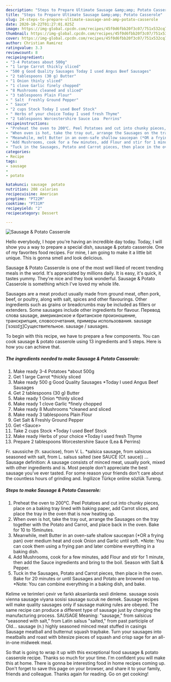 ```yaml
---
description: "Steps to Prepare Ultimate Sausage &amp;amp; Potato Casserole"
title: "Steps to Prepare Ultimate Sausage &amp;amp; Potato Casserole"
slug: 24-steps-to-prepare-ultimate-sausage-and-amp-potato-casserole
date: 2020-10-22T01:27:01.025Z
image: https://img-global.cpcdn.com/recipes/45f0d6fbb20f3c07/751x532cq70/sausage-potato-casserole-recipe-main-photo.jpg
thumbnail: https://img-global.cpcdn.com/recipes/45f0d6fbb20f3c07/751x532cq70/sausage-potato-casserole-recipe-main-photo.jpg
cover: https://img-global.cpcdn.com/recipes/45f0d6fbb20f3c07/751x532cq70/sausage-potato-casserole-recipe-main-photo.jpg
author: Christian Ramirez
ratingvalue: 3.3
reviewcount: 8
recipeingredient:
- "3-4 Potatoes about 500g"
- "1 large Carrot thickly sliced"
- "500 g Good Quality Sausages Today I used Angus Beef Sausages"
- "2 tablespoons (30 g) Butter"
- "1 Onion thinly sliced"
- "1 clove Garlic finely chopped"
- "8 Mushrooms cleaned and sliced"
- "3 tablespoons Plain Flour"
- " Salt  Freshly Ground Pepper"
- " Sauce"
- "2 cups Stock Today I used Beef Stock"
- " Herbs of your choice Today I used fresh Thyme"
- "2 tablespoons Worcestershire Sauce Lea  Perrins"
recipeinstructions:
- "Preheat the oven to 200℃. Peel Potatoes and cut into chunky pieces, place on a baking tray lined with baking paper, add Carrot slices, and place the tray in the oven that is now heating up."
- "When oven is hot, take the tray out, arrange the Sausages on the tray together with the Potato and Carrot, and place back in the oven. Bake for 10 to 15minutes."
- "Meanwhile, melt Butter in an oven-safe shallow saucepan (*OR a frying pan) over medium heat and cook Onion and Garlic until soft. *Note: You can cook them using a frying pan and later combine everything in a baking dish."
- "Add Mushrooms, cook for a few minutes, add Flour and stir for 1 minute, then add the Sauce ingredients and bring to the boil. Season with Salt &amp; Pepper."
- "Tuck in the Sausages, Potato and Carrot pieces, then place in the oven. Bake for 20 minutes or until Sausages and Potato are browned on top. *Note: You can combine everything in a baking dish, and bake."
categories:
- Recipe
tags:
- sausage
- 
- potato

katakunci: sausage  potato 
nutrition: 208 calories
recipecuisine: American
preptime: "PT22M"
cooktime: "PT31M"
recipeyield: "2"
recipecategory: Dessert

---
```



![Sausage &amp; Potato Casserole](https://img-global.cpcdn.com/recipes/45f0d6fbb20f3c07/751x532cq70/sausage-potato-casserole-recipe-main-photo.jpg)

Hello everybody, I hope you're having an incredible day today. Today, I will show you a way to prepare a special dish, sausage &amp; potato casserole. One of my favorites food recipes. For mine, I am going to make it a little bit unique. This is gonna smell and look delicious.

Sausage &amp; Potato Casserole is one of the most well liked of recent trending meals in the world. It's appreciated by millions daily. It is easy, it's quick, it tastes yummy. They're nice and they look wonderful. Sausage &amp; Potato Casserole is something which I've loved my whole life.

Sausages are a meat product usually made from ground meat, often pork, beef, or poultry, along with salt, spices and other flavourings. Other ingredients such as grains or breadcrumbs may be included as fillers or extenders. Some sausages include other ingredients for flavour. Перевод слова sausage, американское и британское произношение, транскрипция, словосочетания, примеры использования. sausage [ˈsɔsɪdʒ]Существительное. sausage / sausages.


To begin with this recipe, we have to prepare a few components. You can cook sausage &amp; potato casserole using 13 ingredients and 5 steps. Here is how you can achieve that.

<!--inarticleads1-->

##### The ingredients needed to make Sausage &amp; Potato Casserole:

1. Make ready 3-4 Potatoes *about 500g
1. Get 1 large Carrot *thickly sliced
1. Make ready 500 g Good Quality Sausages *Today I used Angus Beef Sausages
1. Get 2 tablespoons (30 g) Butter
1. Make ready 1 Onion *thinly sliced
1. Make ready 1 clove Garlic *finely chopped
1. Make ready 8 Mushrooms *cleaned and sliced
1. Make ready 3 tablespoons Plain Flour
1. Get  Salt &amp; Freshly Ground Pepper
1. Get  &lt;Sauce&gt;
1. Take 2 cups Stock *Today I used Beef Stock
1. Make ready  Herbs of your choice *Today I used fresh Thyme
1. Prepare 2 tablespoons Worcestershire Sauce (Lea &amp; Perrins)


Fr. saussiche (fr. saucisse), from V. L. *salsica sausage, from salsicus seasoned with salt, from L. salsus salted (see SAUCE (Cf. sauce)) … Sausage definition: A sausage consists of minced meat, usually pork, mixed with other ingredients and is. Most people don&#39;t appreciate the best sausage you&#39;ve ever tasted. For some reason your friends don&#39;t care about the countless hours of grinding and. İngilizce Türkçe online sözlük Tureng. 

<!--inarticleads2-->

##### Steps to make Sausage &amp; Potato Casserole:

1. Preheat the oven to 200℃. Peel Potatoes and cut into chunky pieces, place on a baking tray lined with baking paper, add Carrot slices, and place the tray in the oven that is now heating up.
1. When oven is hot, take the tray out, arrange the Sausages on the tray together with the Potato and Carrot, and place back in the oven. Bake for 10 to 15minutes.
1. Meanwhile, melt Butter in an oven-safe shallow saucepan (*OR a frying pan) over medium heat and cook Onion and Garlic until soft. *Note: You can cook them using a frying pan and later combine everything in a baking dish.
1. Add Mushrooms, cook for a few minutes, add Flour and stir for 1 minute, then add the Sauce ingredients and bring to the boil. Season with Salt &amp; Pepper.
1. Tuck in the Sausages, Potato and Carrot pieces, then place in the oven. Bake for 20 minutes or until Sausages and Potato are browned on top. *Note: You can combine everything in a baking dish, and bake.


Kelime ve terimleri çevir ve farklı aksanlarda sesli dinleme. sausage sosis vienna sausage viyana sosisi sausage sucuk ne demek. Sausage recipes will make quality sausages only if sausage making rules are obeyed. The same recipe can produce a different type of sausage just by changing the manufacturing process. SAUSAGE Meaning: &#34;sausage,&#34; from salsicus &#34;seasoned with salt,&#34; from Latin salsus &#34;salted,&#34; from past participle of Old… sausage (n.) highly seasoned minced meat stuffed in casings Sausage meatball and butternut squash traybake. Turn your sausages into meatballs and roast with bitesize pieces of squash and crisp sage for an all-in-one midweek meal. 

So that is going to wrap it up with this exceptional food sausage &amp; potato casserole recipe. Thanks so much for your time. I'm confident you will make this at home. There is gonna be interesting food in home recipes coming up. Don't forget to save this page on your browser, and share it to your family, friends and colleague. Thanks again for reading. Go on get cooking!
